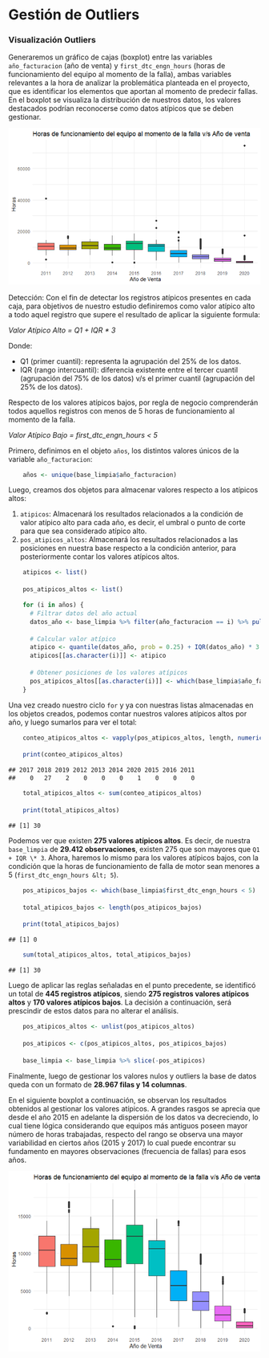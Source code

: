 # Gestión de Outliers

### Visualización Outliers

Generaremos un gráfico de cajas (boxplot) entre las variables
`año_facturacion` (año de venta) y `first_dtc_engn_hours` (horas de
funcionamiento del equipo al momento de la falla), ambas variables
relevantes a la hora de analizar la problemática planteada en el
proyecto, que es identificar los elementos que aportan al momento de
predecir fallas. En el boxplot se visualiza la distribución de nuestros
datos, los valores destacados podrían reconocerse como datos atípicos
que se deben gestionar.

![](figures/limpieza_outliers_files/figure-markdown_strict/unnamed-chunk-9-1.png)

Detección: Con el fin de detectar los registros atípicos presentes en
cada caja, para objetivos de nuestro estudio definiremos como valor
atípico alto a todo aquel registro que supere el resultado de aplicar la
siguiente formula:

*Valor Atípico Alto = Q1 + IQR * 3*

Donde:

-   Q1 (primer cuantil): representa la agrupación del 25% de los datos.
-   IQR (rango intercuantil): diferencia existente entre el tercer
    cuantil (agrupación del 75% de los datos) v/s el primer cuantil
    (agrupación del 25% de los datos).

Respecto de los valores atípicos bajos, por regla de negocio
comprenderán todos aquellos registros con menos de 5 horas de
funcionamiento al momento de la falla.

*Valor Atípico Bajo = first_dtc_engn_hours &lt; 5*

Primero, definimos en el objeto `años`, los distintos valores únicos
de la variable `año_facturacion`:

```r
    años <- unique(base_limpia$año_facturacion)
```

Luego, creamos dos objetos para almacenar valores respecto a los
atípicos altos:

1.  `atipicos`: Almacenará los resultados relacionados a la condición de
    valor atípico alto para cada año, es decir, el umbral o punto de
    corte para que sea considerado atípico alto.
2.  `pos_atipicos_altos`: Almacenará los resultados relacionados a las
    posiciones en nuestra base respecto a la condición anterior, para
    posteriormente contar los valores atípicos altos.

<!-- -->
```r
    atipicos <- list()

    pos_atipicos_altos <- list()
```
```r
    for (i in años) {
      # Filtrar datos del año actual
      datos_año <- base_limpia %>% filter(año_facturacion == i) %>% pull(first_dtc_engn_hours)
      
      # Calcular valor atípico
      atipico <- quantile(datos_año, prob = 0.25) + IQR(datos_año) * 3
      atipicos[[as.character(i)]] <- atipico
      
      # Obtener posiciones de los valores atípicos
      pos_atipicos_altos[[as.character(i)]] <- which(base_limpia$año_facturacion == i & base_limpia$first_dtc_engn_hours > atipico)
    }
```

Una vez creado nuestro ciclo `for` y ya con nuestras listas almacenadas en
los objetos creados, podemos contar nuestros valores atípicos altos por
año, y luego sumarlos para ver el total:

```r
    conteo_atipicos_altos <- vapply(pos_atipicos_altos, length, numeric(1))

    print(conteo_atipicos_altos)
```

    ## 2017 2018 2019 2012 2013 2014 2020 2015 2016 2011 
    ##    0   27    2    0    0    0    1    0    0    0

```r
    total_atipicos_altos <- sum(conteo_atipicos_altos)

    print(total_atipicos_altos)
```

    ## [1] 30

Podemos ver que existen **275 valores atípicos altos**. Es decir, de nuestra
`base_limpia` de **29.412 observaciones**, existen 275 que son mayores que
`Q1 + IQR \* 3`. Ahora, haremos lo mismo para los valores atípicos bajos,
con la condición que la horas de funcionamiento de falla de motor sean
menores a 5 (`first_dtc_engn_hours &lt; 5`).

```r
    pos_atipicos_bajos <- which(base_limpia$first_dtc_engn_hours < 5)

    total_atipicos_bajos <- length(pos_atipicos_bajos)

    print(total_atipicos_bajos)
```
    ## [1] 0
    
```r
    sum(total_atipicos_altos, total_atipicos_bajos)
```
    ## [1] 30

Luego de aplicar las reglas señaladas en el punto precedente, se
identificó un total de **445 registros atípicos**, siendo **275 registros
valores atípicos altos** y **170 valores atípicos bajos**. La decisión a
continuación, será prescindir de estos datos para no alterar el
análisis.

```r
    pos_atipicos_altos <- unlist(pos_atipicos_altos)

    pos_atipicos <- c(pos_atipicos_altos, pos_atipicos_bajos)

    base_limpia <- base_limpia %>% slice(-pos_atipicos)
```

Finalmente, luego de gestionar los valores nulos y outliers la base de
datos queda con un formato de **28.967 filas y 14 columnas**.

En el siguiente boxplot a continuación, se observan los resultados
obtenidos al gestionar los valores atípicos. A grandes rasgos se aprecia
que desde el año 2015 en adelante la dispersión de los datos va
decreciendo, lo cual tiene lógica considerando que equipos más antiguos
poseen mayor número de horas trabajadas, respecto del rango se observa
una mayor variabilidad en ciertos años (2015 y 2017) lo cual puede
encontrar su fundamento en mayores observaciones (frecuencia de fallas)
para esos años.

![](figures/limpieza_outliers_files/figure-markdown_strict/unnamed-chunk-24-1.png)
